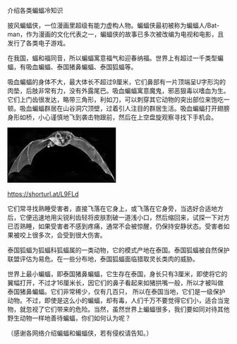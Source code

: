 介绍各类蝙蝠冷知识

披风蝙蝠侠，一位漫画里超级有能力虚构人物。蝙蝠侠最初被称为蝙蝠人/Bat-man，作为漫画的文化代表之一，蝙蝠侠的故事已多次被改编为电视和电影，且发行了各类电子游戏。

在我国，蝠和福同音，所以蝙蝠寓意福气和迎春纳福。世界上有超过一千类型蝙蝠，有吸血蝙蝠、泰国猪鼻蝙蝠、泰国狐蝠等。

吸血蝙蝠的身体不大，最大体长不超过9厘米，它们鼻部有一片顶端呈U字形沟的肉垫，后肢非常有力，没有外露尾巴。吸血蝙蝠寓意魔鬼，邪恶狠毒以嗜血为生。它们上门齿很发达，略带三角形，利如刀，可以刺穿其它动物的突出部位来饱吃一顿。吸血蝙蝠群居在山谷洞穴顶壁，过着引人注目的群居生活。吸血蝙蝠打开翅膀身形如桥，小心谨慎地飞到袭击物跟前，然后在上空盘旋观察寻找下手机会。


![介绍各类蝙蝠冷知识](https://github.com/ywangnccu/ywang/blob/main/images/BAT.jpg)

https://shorturl.at/L9FLd

它们常寻找熟睡受害者，直接飞落在它身上，或飞落在它身旁，当选好合适地方后，它便迅速地用尖锐利齿轻将皮肤割破一道浅小口，然后缩回来，试探一下对方已否熟睡，如果受害者不感到疼痛，通常不会被惊醒，仍保持安静状态。受害者如果被咬上很多次，会受到很大伤害。

泰国狐蝠为狐蝠科狐蝠属的一类动物，它的模式产地在泰国。泰国狐蝠被自然保护联盟评估为易危。在一些分布地，泰国狐蝠面临猎取灵长类肉的威胁。

世界上最小蝙蝠，即泰国猪鼻蝙蝠，它生存在泰国，身长只有3厘米，即使将它的翼幅打开，不过才16厘米长，因它们的鼻子看起来如猪拱嘴一般，所以才被叫做泰国猪鼻蝙蝠。它们非常稀少，仅有几百只，
所以在泰国当地，它们是一级保护动物。不过，即使是这么小的蝙蝠，却有毒，人们千万不要觉得它们小，适合当宠物，就忽视了它们带来的危险。当然，虽然世界上蝙蝠很多，我们要如同对待其他野生动物一样地善待蝙蝠，你们如何认为呢？


（感谢各网络介绍蝙蝠和蝙蝠侠，若有侵权请告知。）
